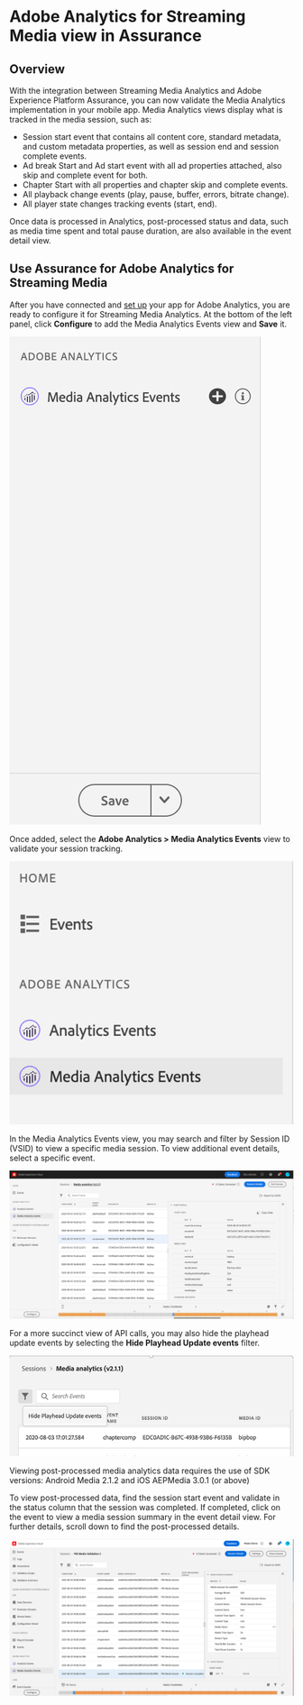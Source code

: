 # Adobe Analytics for Streaming Media view in Assurance

## Overview

With the integration between Streaming Media Analytics and Adobe Experience Platform Assurance, you can now validate the Media Analytics implementation in your mobile app. Media Analytics views display what is tracked in the media session, such as:

* Session start event that contains all content core, standard metadata, and custom metadata properties, as well as session end and session complete events.
* Ad break Start and Ad start event with all ad properties attached, also skip and complete event for both.
* Chapter Start with all properties and chapter skip and complete events.
* All playback change events (play, pause, buffer, errors, bitrate change).
* All player state changes tracking events (start, end).

Once data is processed in Analytics, post-processed status and data, such as media time spent and total pause duration, are also available in the event detail view.

## Use Assurance for Adobe Analytics for Streaming Media

After you have connected and [set up](../set-up.md) your app for Adobe Analytics, you are ready to configure it for Streaming Media Analytics. At the bottom of the left panel, click **Configure** to add the Media Analytics Events view and **Save** it.

![Configure](./assets/adobe-analytics-streaming-media/configure.png)

Once added, select the **Adobe Analytics &gt; Media Analytics Events** view to validate your session tracking.

![Select](./assets/adobe-analytics-streaming-media/select.png)

In the Media Analytics Events view, you may search and filter by Session ID (VSID) to view a specific media session. To view additional event details, select a specific event.

![Media Events](./assets/adobe-analytics-streaming-media/media-events.png)

For a more succinct view of API calls, you may also hide the playhead update events by selecting the **Hide Playhead Update events** filter.

![Hide Playhead](./assets/adobe-analytics-streaming-media/hide-playhead.png)

<InlineAlert variant="info" slots="text"/>

Viewing post-processed media analytics data requires the use of SDK versions: Android Media 2.1.2 and iOS AEPMedia 3.0.1 (or above)

To view post-processed data, find the session start event and validate in the status column that the session was completed. If completed, click on the event to view a media session summary in the event detail view. For further details, scroll down to find the post-processed details.

![Post-Processed View](./assets/adobe-analytics-streaming-media/post-processed-view.png)

